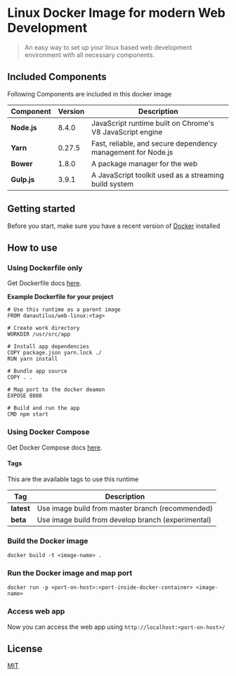 # Linux Docker Image for modern Web Development

> An easy way to set up your linux based web development environment with all necessary components.

## Included Components
Following Components are included in this docker image

| Component       | Version | Description |
| ----------- | ----------- | ----------- |
| **Node.js**   | 8.4.0 | JavaScript runtime built on Chrome's V8 JavaScript engine |
| **Yarn**   | 0.27.5 | Fast, reliable, and secure dependency management for Node.js |
| **Bower**   | 1.8.0 | A package manager for the web |
| **Gulp.js**   | 3.9.1 | A JavaScript toolkit used as a streaming build system |

## Getting started
Before you start, make sure you have a recent version of [Docker](https://docs.docker.com/engine/installation/) installed

## How to use

### Using Dockerfile only
Get Dockerfile docs [here](https://docs.docker.com/glossary/?term=Dockerfile).

**Example Dockerfile for your project**
```
# Use this runtime as a parent image
FROM danautilus/web-linux:<tag>

# Create work directory
WORKDIR /usr/src/app

# Install app dependencies
COPY package.json yarn.lock ./
RUN yarn install

# Bundle app source
COPY . .

# Map port to the docker deamon
EXPOSE 8080

# Build and run the app
CMD npm start
```

### Using Docker Compose
Get Docker Compose docs [here](https://docs.docker.com/compose/).

#### Tags
This are the available tags to use this runtime

| Tag       | Description |
| ----------- | ----------- |
| **latest**   | Use image build from master branch (recommended) |
| **beta**   | Use image build from develop branch (experimental) |

### Build the Docker image
```shell
docker build -t <image-name> .
```

### Run the Docker image and map port
```shell
docker run -p <port-on-host>:<port-inside-docker-container> <image-name>
```

### Access web app
Now you can access the web app using `http://localhost:<port-on-host>/`

## License
[MIT](/LICENSE)
